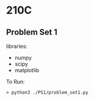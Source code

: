 # 210C

## Problem Set 1

libraries:
* numpy
* scipy
* matplotlib

To Run:

`> python3 ./PS1/problem_set1.py`
